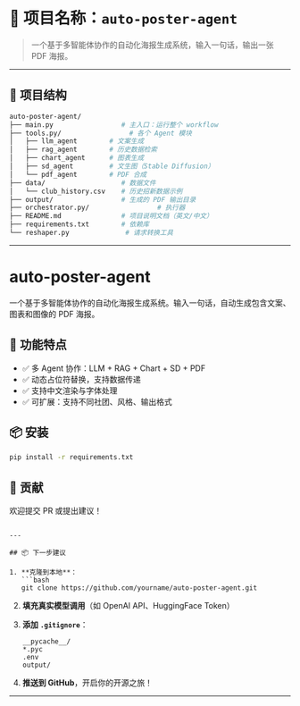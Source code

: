 

# 🎉 项目名称：`auto-poster-agent`

> 一个基于多智能体协作的自动化海报生成系统，输入一句话，输出一张 PDF 海报。

---

## 📁 项目结构

```bash
auto-poster-agent/
├── main.py                 # 主入口：运行整个 workflow
├── tools.py/                 # 各个 Agent 模块
│   ├── llm_agent        # 文案生成
│   ├── rag_agent        # 历史数据检索
│   ├── chart_agent      # 图表生成
│   ├── sd_agent         # 文生图（Stable Diffusion）
│   └── pdf_agent        # PDF 合成
├── data/                   # 数据文件
│   └── club_history.csv    # 历史招新数据示例
├── output/                 # 生成的 PDF 输出目录
├── orchestrator.py/                 # 执行器
├── README.md               # 项目说明文档（英文/中文）
├── requirements.txt        # 依赖库
└── reshaper.py              # 请求转换工具
```

---

# auto-poster-agent

一个基于多智能体协作的自动化海报生成系统。输入一句话，自动生成包含文案、图表和图像的 PDF 海报。

## 🚀 功能特点

- ✅ 多 Agent 协作：LLM + RAG + Chart + SD + PDF
- ✅ 动态占位符替换，支持数据传递
- ✅ 支持中文渲染与字体处理
- ✅ 可扩展：支持不同社团、风格、输出格式

## 📦 安装

```bash
pip install -r requirements.txt
```


## 🤝 贡献

欢迎提交 PR 或提出建议！
```

---

## 📦 下一步建议

1. **克隆到本地**：
   ```bash
   git clone https://github.com/yourname/auto-poster-agent.git
   ```

2. **填充真实模型调用**（如 OpenAI API、HuggingFace Token）

3. **添加 `.gitignore`**：
   ```
   __pycache__/
   *.pyc
   .env
   output/
   ```

4. **推送到 GitHub**，开启你的开源之旅！

---
